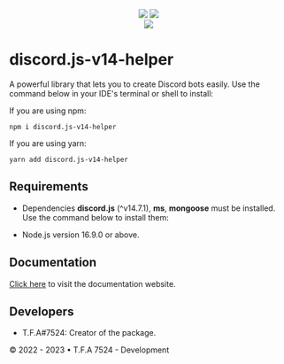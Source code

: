 <div align='center'>
    <img src="https://img.shields.io/npm/v/discord.js-v14-helper.svg?maxAge=3600">
    <img src="https://img.shields.io/npm/dt/discord.js-v14-helper.svg?maxAge=3600&label=Downloads">
    <br>
    <img src="https://nodei.co/npm/discord.js-v14-helper.png?downloadRank=true&downloads=true&downloadRank=true&stars=true">
</div>

# discord.js-v14-helper
A powerful library that lets you to create Discord bots easily. Use the command below in your IDE's terminal or shell to install:

If you are using npm:
```shell
npm i discord.js-v14-helper
```

If you are using yarn:
```shell
yarn add discord.js-v14-helper
```

## Requirements
* Dependencies **discord.js** (^v14.7.1), **ms**, **mongoose** must be installed. Use the command below to install them:

* Node.js version 16.9.0 or above.

## Documentation
[Click here](https://tfagaming.github.io/) to visit the documentation website.

## Developers
- T.F.A#7524: Creator of the package.

© 2022 - 2023 • T.F.A 7524 - Development